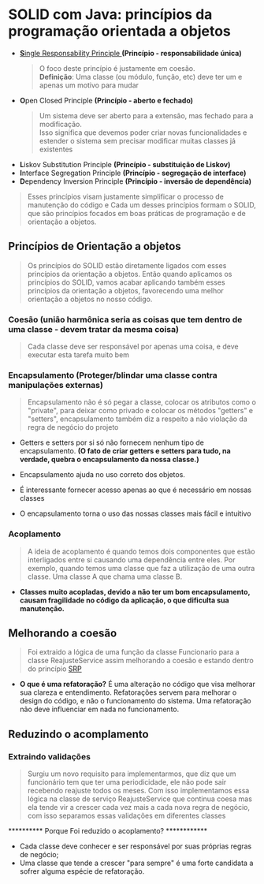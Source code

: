 # SOLID com Java: princípios da programação orientada a objetos

* <a href="srp">**S**ingle Responsability Principle **</a>(Princípio - responsabilidade única)**
  > O foco deste princípio é justamente em coesão.<br>
  **Definição**: Uma classe (ou módulo, função, etc) deve ter um e apenas um motivo para mudar
* **O**pen Closed Principle **(Princípio - aberto e fechado)**
  > Um sistema deve ser aberto para a extensão, mas fechado para a modificação.<br>
  > Isso significa que devemos poder criar novas funcionalidades e estender o sistema sem precisar modificar muitas
  classes já existentes
* **L**iskov Substitution Principle **(Princípio - substituição de Liskov)**
* **I**nterface Segregation Principle **(Princípio - segregação de interface)**
* **D**ependency Inversion Principle **(Princípio - inversão de dependência)**

> Esses princípios visam justamente simplificar o processo de manutenção do código e
> Cada um desses princípios formam o SOLID, que são princípios focados em boas práticas de programação e de orientação a
> objetos.

## Princípios de Orientação a objetos

> Os princípios do SOLID estão diretamente ligados com esses princípios da orientação a objetos. Então quando aplicamos
> os princípios do SOLID, vamos acabar aplicando também esses princípios da orientação a objetos, favorecendo uma
> melhor orientação a objetos no nosso código.

### Coesão (união harmônica seria as coisas que tem dentro de uma classe - devem tratar da mesma coisa)

> Cada classe deve ser responsável por apenas uma coisa, e deve executar esta tarefa muito bem

### Encapsulamento (Proteger/blindar uma classe contra manipulações externas)

> Encapsulamento não é só pegar a classe, colocar os atributos como o "private", para deixar como privado e
> colocar os métodos "getters" e "setters", encapsulamento também diz a respeito a não violação da regra de negócio
> do projeto

* Getters e setters por si só não fornecem nenhum tipo de encapsulamento. **(O fato de criar getters e setters para
  tudo, na verdade, quebra o encapsulamento da nossa classe.)**

* Encapsulamento ajuda no uso correto dos objetos.

* É interessante fornecer acesso apenas ao que é necessário em nossas classes

* O encapsulamento torna o uso das nossas classes mais fácil e intuitivo

### Acoplamento

> A ideia de acoplamento é quando temos dois componentes que estão interligados entre si causando uma
> dependência entre eles. Por exemplo, quando temos uma classe que faz a utilização de uma outra classe.
> Uma classe A que chama uma classe B.

* **Classes muito acopladas, devido a não ter um bom encapsulamento, causam fragilidade no código da aplicação, o
  que dificulta sua manutenção.**

## Melhorando a coesão

> Foi extraido a lógica de uma função da classe Funcionario para a classe ReajusteService assim
> melhorando a coesão e estando dentro do princípio <a href="#srp">SRP</a>

* **O que é uma refatoração?**
  É uma alteração no código que visa melhorar sua clareza e entendimento.
  Refatorações servem para melhorar o design do código, e não o funcionamento do sistema. Uma
  refatoração não deve influenciar em nada no funcionamento.

## Reduzindo o acomplamento

### Extraindo validações

> Surgiu um novo requisito para implementarmos, que diz que um funcionário tem que ter uma periodicidade, ele não pode
> sair recebendo reajuste todos os meses.
> Com isso implementamos essa lógica na classe de serviço ReajusteService que continua coesa mas ela tende vir a crescer
> cada vez mais a cada nova regra de negócio, com isso separamos essas validações em diferentes classes

********** Porque Foi reduzido o acoplamento? ************

- Cada classe deve conhecer e ser responsável por suas próprias regras de negócio;
- Uma classe que tende a crescer "para sempre" é uma forte candidata a sofrer alguma espécie de refatoração.